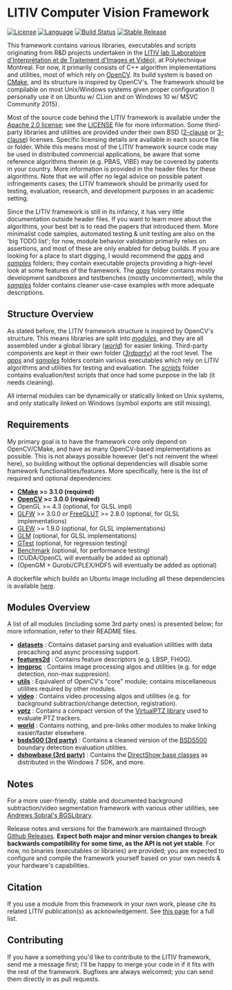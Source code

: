 LITIV Computer Vision Framework
===============================

[![License](https://img.shields.io/badge/license-Apache%202-green.svg)](https://tldrlegal.com/license/apache-license-2.0-(apache-2.0))
[![Language](https://img.shields.io/badge/lang-C%2B%2B14-f34b7d.svg)](http://en.cppreference.com/w/cpp/compiler_support)
[![Build Status](https://travis-ci.org/plstcharles/litiv.svg?branch=master)](https://travis-ci.org/plstcharles/litiv)
[![Stable Release](https://img.shields.io/github/release/plstcharles/litiv.svg)](https://github.com/plstcharles/litiv/releases)

This framework contains various libraries, executables and scripts originating from R&D projects undertaken in the [LITIV lab (Laboratoire d'Interprétation et de Traitement d'Images et Vidéo)](http://www.polymtl.ca/litiv/en/), at Polytechnique Montreal. For now, it primarily consists of C++ algorithm implementations and utilities, most of which rely on [OpenCV](http://opencv.org/). Its build system is based on [CMake](https://cmake.org/), and its structure is inspired by OpenCV's. The framework should be compilable on most Unix/Windows systems given proper configuration (I personally use it on Ubuntu w/ CLion and on Windows 10 w/ MSVC Community 2015).

Most of the source code behind the LITIV framework is available under the [Apache 2.0 license](https://tldrlegal.com/license/apache-license-2.0-(apache-2.0)); see the [LICENSE](./LICENSE.txt) file for more information. Some third-party libraries and utilities are provided under their own BSD ([2-clause](https://tldrlegal.com/license/bsd-2-clause-license-(freebsd)) or [3-clause](https://tldrlegal.com/license/bsd-3-clause-license-(revised))) licenses. Specific licensing details are available in each source file or folder. While this means most of the LITIV framework source code may be used in distributed commercial applications, be aware that some reference algorithms therein (e.g. PBAS, VIBE) may be covered by patents in your country. More information is provided in the header files for these algorithms. Note that we will offer no legal advice on possible patent infringements cases; the LITIV framework should be primarily used for testing, evaluation, research, and development purposes in an academic setting.

Since the LITIV framework is still in its infancy, it has very little documentation outside header files. If you want to learn more about the algorithms, your best bet is to read the papers that introduced them. More minimalist code samples, automated testing & unit testing are also on the 'big TODO list'; for now, module behavior validation primarily relies on assertions, and most of these are only enabled for debug builds. If you are looking for a place to start digging, I would recommend the [*apps*](./apps/) and [*samples*](./samples/) folders; they contain executable projects providing a high-level look at some features of the framework. The [*apps*](./apps/) folder contains mostly development sandboxes and testbenches (mostly uncommented), while the [*samples*](./samples/) folder contains cleaner use-case examples with more adequate descriptions.

Structure Overview
------------------
As stated before, the LITIV framework structure is inspired by OpenCV's structure. This means libraries are split into [*modules*](./modules/), and they are all assembled under a global library ([*world*](./modules/world/)) for easier linking. Third-party components are kept in their own folder ([*3rdparty*](./3rdparty/)) at the root level. The [*apps*](./apps/) and [*samples*](./samples/) folders contain various executables which rely on LITIV algorithms and utilities for testing and evaluation. The [*scripts*](./scripts/) folder contains evaluation/test scripts that once had some purpose in the lab (it needs cleaning).

All internal modules can be dynamically or statically linked on Unix systems, and only statically linked on Windows (symbol exports are still missing).

Requirements
------------

My primary goal is to have the framework core only depend on OpenCV/CMake, and have as many OpenCV-based implementations as possible. This is not always possible however (let's not reinvent the wheel here), so building without the optional dependencies will disable some framework functionalities/features. More specifically, here is the list of required and optional dependencies:

* **[CMake](https://cmake.org/) >= 3.1.0 (required)**
* **[OpenCV](http://opencv.org/) >= 3.0.0 (required)**
* OpenGL >= 4.3 (optional, for GLSL impl)
* [GLFW](http://www.glfw.org/) >= 3.0.0 or [FreeGLUT](http://freeglut.sourceforge.net/) >= 2.8.0 (optional, for GLSL implementations)
* [GLEW](http://glew.sourceforge.net/) >= 1.9.0 (optional, for GLSL implementations)
* [GLM](http://glm.g-truc.net/) (optional, for GLSL implementations)
* [GTest](https://github.com/google/googletest) (optional, for regression testing)
* [Benchmark](https://github.com/google/benchmark) (optional, for performance testing)
* (CUDA/OpenCL will eventually be added as optional)
* (OpenGM + Gurobi/CPLEX/HDF5 will eventually be added as optional)

A dockerfile which builds an Ubuntu image including all these dependencies is available [here](./Dockerfile).

Modules Overview
----------------

A list of all modules (including some 3rd party ones) is presented below; for more information, refer to their README files.

* [**datasets**](./modules/datasets/) : Contains dataset parsing and evaluation utilities with data precaching and async processing support.
* [**features2d**](./modules/features2d/) : Contains feature descriptors (e.g. LBSP, FHOG).
* [**imgproc**](./modules/imgproc/) : Contains image processing algos and utilities (e.g. for edge detection, non-max suppresion).
* [**utils**](./modules/utils/) : Equivalent of OpenCV's "core" module; contains miscellaneous utilities required by other modules.
* [**video**](./modules/video/) : Contains video processing algos and utilities (e.g. for background subtraction/change detection, registration).
* [**vptz**](./modules/vptz/) : Contains a compact version of the [VirtualPTZ library](https://bitbucket.org/pierre_luc_st_charles/virtualptz_standalone) used to evaluate PTZ trackers.
* [**world**](./modules/world/) : Contains nothing, and pre-links other modules to make linking easier/faster elsewhere.
* [**bsds500 (3rd party)**](./3rdparty/bsds500/) : Contains a cleaned version of the [BSDS500](http://www.eecs.berkeley.edu/Research/Projects/CS/vision/grouping/resources.html) boundary detection evaluation utilities.
* [**dshowbase (3rd party)**](./3rdparty/dshowbase/) : Contains the [DirectShow base classes](https://msdn.microsoft.com/en-us/library/windows/desktop/dd375456(v=vs.85).aspx) as distributed in the Windows 7 SDK, and more.

Notes
-----
For a more user-friendly, stable and documented background subtraction/video segmentation framework with various other utilities, see [Andrews Sobral's BGSLibrary](https://github.com/andrewssobral/bgslibrary).

Release notes and versions for the framework are maintained through [Github Releases](https://github.com/plstcharles/litiv/releases). **Expect both major and minor version changes to break backwards compatibility for some time, as the API is not yet stable**. For now, no binaries (executables or libraries) are provided; you are expected to configure and compile the framework yourself based on your own needs & your hardware's capabilities.

Citation
--------
If you use a module from this framework in your own work, please cite its related LITIV publication(s) as acknowledgement. See [this page](http://www.polymtl.ca/litiv/pub/index.php) for a full list.

Contributing
------------
If you have a something you'd like to contribute to the LITIV framework, send me a message first; I'll be happy to merge your code in if it fits with the rest of the framework. Bugfixes are always welcomed; you can send them directly in as pull requests.
